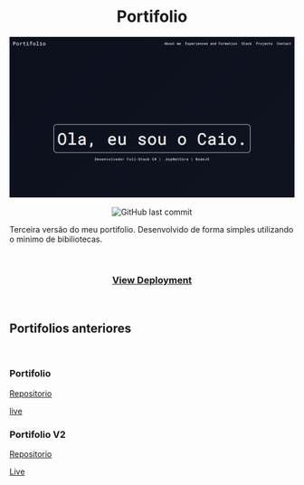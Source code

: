 <h1 align="center">Portifolio</h1>

![intro](./imgs/homePage.png) 

<div align="center">

![GitHub last commit](https://img.shields.io/github/last-commit/CaioCDJ/PortifolioV3)

</div>


Terceira versão do meu portifolio.
Desenvolvido de forma simples utilizando o minimo de bibiliotecas. 

<br>

<h3 align="center">

  
[View Deployment](https://caiocdj.github.io/PortifolioV3/)


</h3>

<br>

## Portifolios anteriores 

<br>

### Portifolio 


[Repositorio](https://github.com/CaioCDJ/Portifoliowww.google.com) 

[live](https://caiocdj.github.io/Portifolio/)


### Portifolio V2

[Repositorio](https://github.com/CaioCDJ/PortifolioV2)

[Live](https://caiocdj.github.io/PortifolioV2/)

